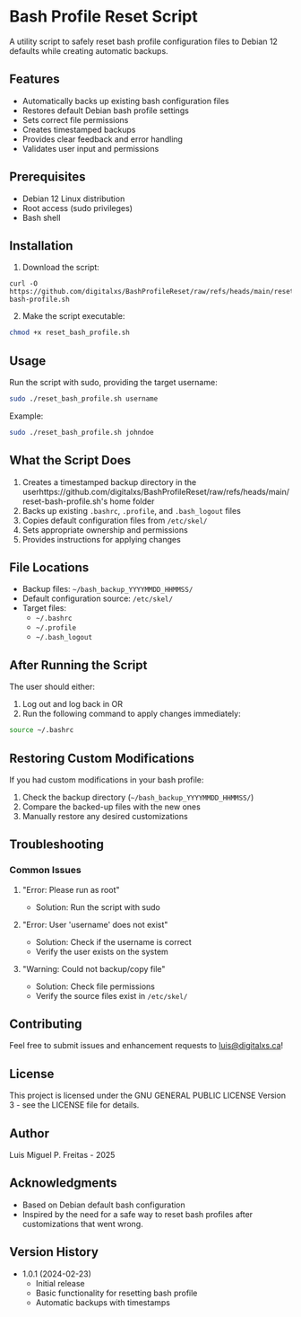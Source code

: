 # Bash Profile Reset Script

A utility script to safely reset bash profile configuration files to Debian 12 defaults while creating automatic backups.

## Features

- Automatically backs up existing bash configuration files
- Restores default Debian bash profile settings
- Sets correct file permissions
- Creates timestamped backups
- Provides clear feedback and error handling
- Validates user input and permissions

## Prerequisites

- Debian 12 Linux distribution
- Root access (sudo privileges)
- Bash shell

## Installation

1. Download the script:
```bas4h
curl -O https://github.com/digitalxs/BashProfileReset/raw/refs/heads/main/reset-bash-profile.sh
```

2. Make the script executable:
```bash
chmod +x reset_bash_profile.sh
```

## Usage

Run the script with sudo, providing the target username:

```bash
sudo ./reset_bash_profile.sh username
```

Example:
```bash
sudo ./reset_bash_profile.sh johndoe
```

## What the Script Does

1. Creates a timestamped backup directory in the userhttps://github.com/digitalxs/BashProfileReset/raw/refs/heads/main/reset-bash-profile.sh's home folder
2. Backs up existing `.bashrc`, `.profile`, and `.bash_logout` files
3. Copies default configuration files from `/etc/skel/`
4. Sets appropriate ownership and permissions
5. Provides instructions for applying changes

## File Locations

- Backup files: `~/bash_backup_YYYYMMDD_HHMMSS/`
- Default configuration source: `/etc/skel/`
- Target files:
  - `~/.bashrc`
  - `~/.profile`
  - `~/.bash_logout`

## After Running the Script

The user should either:
1. Log out and log back in
OR
2. Run the following command to apply changes immediately:
```bash
source ~/.bashrc
```

## Restoring Custom Modifications

If you had custom modifications in your bash profile:
1. Check the backup directory (`~/bash_backup_YYYYMMDD_HHMMSS/`)
2. Compare the backed-up files with the new ones
3. Manually restore any desired customizations

## Troubleshooting

### Common Issues

1. "Error: Please run as root"
   - Solution: Run the script with sudo

2. "Error: User 'username' does not exist"
   - Solution: Check if the username is correct
   - Verify the user exists on the system

3. "Warning: Could not backup/copy file"
   - Solution: Check file permissions
   - Verify the source files exist in `/etc/skel/`

## Contributing

Feel free to submit issues and enhancement requests to luis@digitalxs.ca!

## License

This project is licensed under the GNU GENERAL PUBLIC LICENSE Version 3 - see the LICENSE file for details.

## Author

Luis Miguel P. Freitas - 2025

## Acknowledgments

- Based on Debian default bash configuration
- Inspired by the need for a safe way to reset bash profiles after customizations that went wrong.

## Version History

- 1.0.1 (2024-02-23)
  - Initial release
  - Basic functionality for resetting bash profile
  - Automatic backups with timestamps
    
